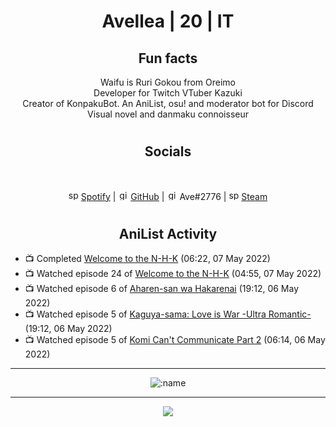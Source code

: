 <h1 align="center">
Avellea | 20 | IT
</h1>



<h2 align="center">
Fun facts
</h2>

<p align="center">
Waifu is Ruri Gokou from Oreimo<br>
Developer for Twitch VTuber Kazuki<br>
Creator of KonpakuBot. An AniList, osu! and moderator bot for Discord<br>
Visual novel and danmaku connoisseur
</p>

<h1>
<h2 align="center">Socials</h2>
<br>
<p align="center">
<img src="https://open.scdn.co/cdn/images/favicon.5cb2bd30.ico" alt="spotify logo" width="16"> <a href="https://open.spotify.com/user/2r8tkjt7qlh7uo7k06z43t63a">Spotify</a> | <img src="https://github.com/fluidicon.png" alt="github logo" width="16"> <a href="https://github.com/Avellea">GitHub</a> | <img src="https://i.imgur.com/ywxedYu.png" alt="github logo" width="16"> Ave#2776 | <img src="https://store.steampowered.com/favicon.ico" alt="spotify logo" width="16"> <a href="https://steamcommunity.com/id/Avellea/">Steam</a>
</p>
<h1>

<h2 align="center">AniList Activity</h2>

<!-- ANILIST_ACTIVITY:start -->

-   📺 Completed [Welcome to the N-H-K](https://anilist.co/anime/1210) (06:22, 07 May 2022)
-   📺 Watched episode 24 of [Welcome to the N-H-K](https://anilist.co/anime/1210) (04:55, 07 May 2022)
-   📺 Watched episode 6 of [Aharen-san wa Hakarenai](https://anilist.co/anime/137281) (19:12, 06 May 2022)
-   📺 Watched episode 5 of [Kaguya-sama: Love is War -Ultra Romantic-](https://anilist.co/anime/125367) (19:12, 06 May 2022)
-   📺 Watched episode 5 of [Komi Can't Communicate Part 2](https://anilist.co/anime/142984) (06:14, 06 May 2022)

<!-- ANILIST_ACTIVITY:end -->


---
  
<p align="center">
<img src="https://count.getloli.com/get/@avellea?theme=gelbooru" alt=":name" />
<p>
  
---



<p align="center">
<img src="https://i.pinimg.com/originals/5f/95/04/5f9504eb5a7d27ec7a6121b9e9aa48b3.gif">
<p>
